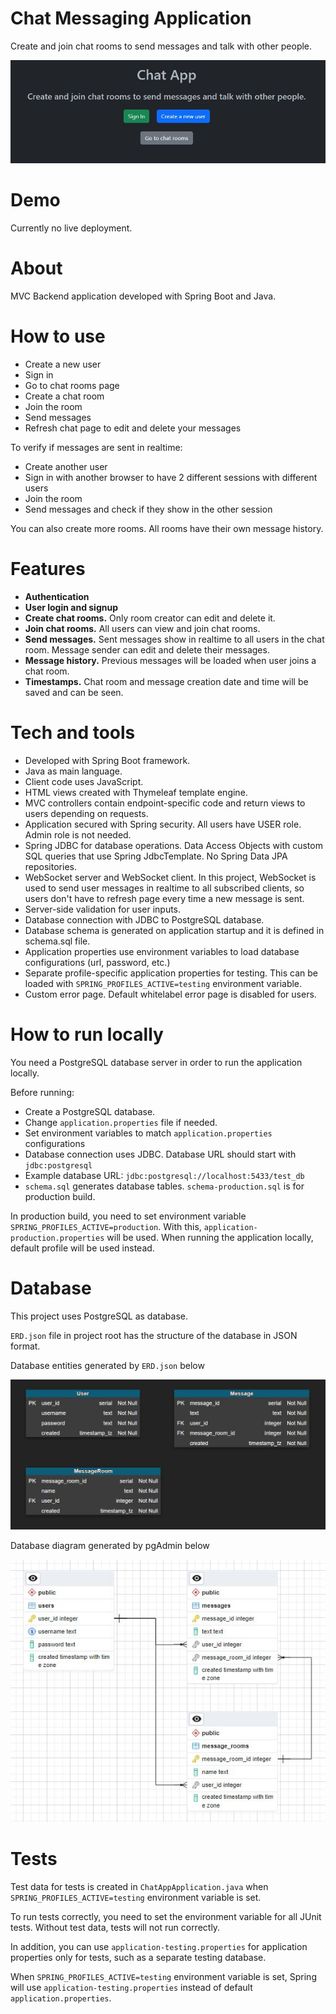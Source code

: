 # Chat Messaging Application

Create and join chat rooms to send messages and talk with other people.

![Image of home page](./docs/images/home.JPG?raw=true)

# Demo

Currently no live deployment.

# About

MVC Backend application developed with Spring Boot and Java.

# How to use

- Create a new user
- Sign in
- Go to chat rooms page
- Create a chat room
- Join the room
- Send messages
- Refresh chat page to edit and delete your messages

To verify if messages are sent in realtime:

- Create another user
- Sign in with another browser to have 2 different sessions with different users
- Join the room
- Send messages and check if they show in the other session

You can also create more rooms. All rooms have their own message history.

# Features

- <strong>Authentication</strong>
- <strong>User login and signup</strong>
- <strong>Create chat rooms.</strong> Only room creator can edit and delete it.
- <strong>Join chat rooms.</strong> All users can view and join chat rooms.
- <strong>Send messages.</strong> Sent messages show in realtime to all users in the chat room. Message sender can edit and delete their messages.
- <strong>Message history.</strong> Previous messages will be loaded when user joins a chat room.
- <strong>Timestamps.</strong> Chat room and message creation date and time will be saved and can be seen.

# Tech and tools

- Developed with Spring Boot framework.
- Java as main language.
- Client code uses JavaScript.
- HTML views created with Thymeleaf template engine.
- MVC controllers contain endpoint-specific code and return views to users depending on requests.
- Application secured with Spring security. All users have USER role. Admin role is not needed.
- Spring JDBC for database operations. Data Access Objects with custom SQL queries that use Spring JdbcTemplate. No Spring Data JPA repositories.
- WebSocket server and WebSocket client. In this project, WebSocket is used to send user messages in realtime to all subscribed clients, so users don't have to refresh page every time a new message is sent.
- Server-side validation for user inputs.
- Database connection with JDBC to PostgreSQL database.
- Database schema is generated on application startup and it is defined in schema.sql file.
- Application properties use environment variables to load database configurations (url, password, etc.)
- Separate profile-specific application properties for testing. This can be loaded with `SPRING_PROFILES_ACTIVE=testing` environment variable.
- Custom error page. Default whitelabel error page is disabled for users.

# How to run locally

You need a PostgreSQL database server in order to run the application locally.

Before running:

- Create a PostgreSQL database.
- Change `application.properties` file if needed.
- Set environment variables to match `application.properties` configurations
- Database connection uses JDBC. Database URL should start with `jdbc:postgresql`
- Example database URL: `jdbc:postgresql://localhost:5433/test_db`
- `schema.sql` generates database tables. `schema-production.sql` is for production build.

In production build, you need to set environment variable `SPRING_PROFILES_ACTIVE=production`. With this, `application-production.properties` will be used. When running the application locally, default profile will be used instead.

# Database

This project uses PostgreSQL as database.

`ERD.json` file in project root has the structure of the database in JSON format.

Database entities generated by `ERD.json` below

![Database Entities](./docs/images/database_entities.JPG?raw=true)

Database diagram generated by pgAdmin below

![Database Diagram](./docs/images/database_diagram.JPG?raw=true)

# Tests

Test data for tests is created in `ChatAppApplication.java` when `SPRING_PROFILES_ACTIVE=testing` environment variable is set.

To run tests correctly, you need to set the environment variable for all JUnit tests. Without test data, tests will not run correctly.

In addition, you can use `application-testing.properties` for application properties only for tests, such as a separate testing database.

When `SPRING_PROFILES_ACTIVE=testing` environment variable is set, Spring will use `application-testing.properties` instead of default `application.properties`.
